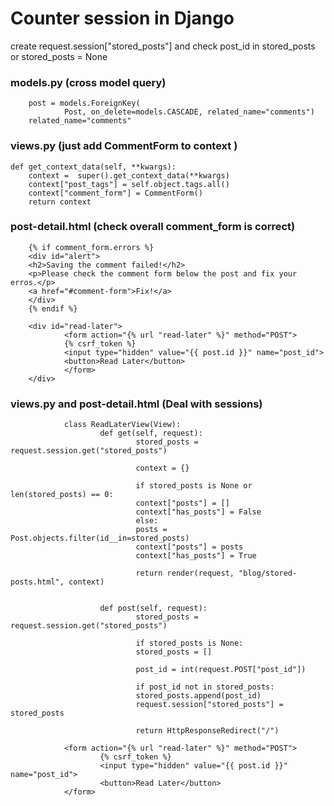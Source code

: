 # Counter session in Django
create request.session["stored_posts"] and check post_id in stored_posts or stored_posts = None


### models.py (cross model query)

        post = models.ForeignKey(
                Post, on_delete=models.CASCADE, related_name="comments")
        related_name="comments"


### views.py (just add CommentForm to context ) 

    def get_context_data(self, **kwargs):
        context =  super().get_context_data(**kwargs)
        context["post_tags"] = self.object.tags.all()
        context["comment_form"] = CommentForm() 
        return context

### post-detail.html (check overall comment_form is correct)

        {% if comment_form.errors %} 
        <div id="alert">
        <h2>Saving the comment failed!</h2>
        <p>Please check the comment form below the post and fix your erros.</p>
        <a href="#comment-form">Fix!</a>
        </div>
        {% endif %}

        <div id="read-later">
                <form action="{% url "read-later" %}" method="POST">
                {% csrf_token %}
                <input type="hidden" value="{{ post.id }}" name="post_id">
                <button>Read Later</button>
                </form>
        </div>


### views.py and post-detail.html (Deal with sessions)

                class ReadLaterView(View):
                        def get(self, request):
                                stored_posts = request.session.get("stored_posts")

                                context = {}

                                if stored_posts is None or len(stored_posts) == 0:
                                context["posts"] = []
                                context["has_posts"] = False
                                else:
                                posts = Post.objects.filter(id__in=stored_posts)
                                context["posts"] = posts
                                context["has_posts"] = True

                                return render(request, "blog/stored-posts.html", context)


                        def post(self, request):
                                stored_posts = request.session.get("stored_posts")

                                if stored_posts is None:
                                stored_posts = []

                                post_id = int(request.POST["post_id"])

                                if post_id not in stored_posts:
                                stored_posts.append(post_id)
                                request.session["stored_posts"] = stored_posts
                                
                                return HttpResponseRedirect("/")

                <form action="{% url "read-later" %}" method="POST">
                        {% csrf_token %}
                        <input type="hidden" value="{{ post.id }}" name="post_id">
                        <button>Read Later</button>
                </form>

